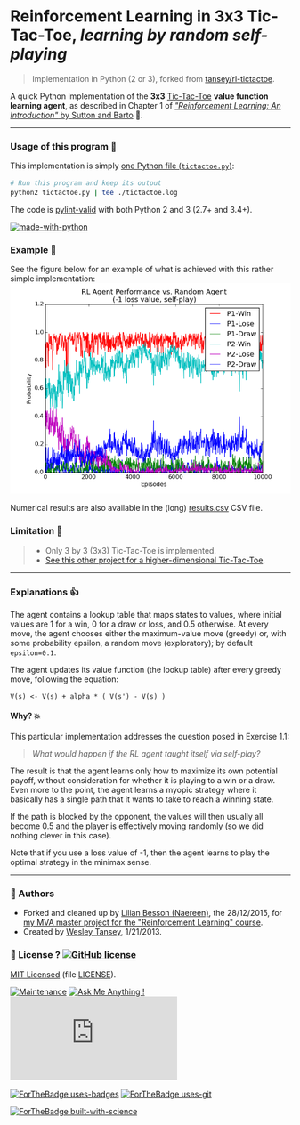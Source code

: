 # Reinforcement Learning in 3x3 Tic-Tac-Toe, *learning by random self-playing*
> Implementation in Python (2 or 3), forked from [tansey/rl-tictactoe](https://github.com/tansey/rl-tictactoe).

A quick Python implementation of the **3x3** [Tic-Tac-Toe](https://en.wikipedia.org/wiki/Tic-Tac-Toe) **value function learning agent**, as described in Chapter 1 of
[*"Reinforcement Learning: An Introduction"* by Sutton and Barto](http://webdocs.cs.ualberta.ca/~sutton/book/the-book.html) :book:.

----

### Usage of this program :memo:
This implementation is simply [one Python file (`tictactoe.py`)](./tictactoe.py):

```bash
# Run this program and keep its output
python2 tictactoe.py | tee ./tictactoe.log
```

The code is [pylint-valid](https://www.pylint.org/) with both Python 2 and 3 (2.7+ and 3.4+).

[![made-with-python](https://img.shields.io/badge/Made%20with-Python-1f425f.svg)](https://www.python.org/)

### Example :muscle:
See the figure below for an example of what is achieved with this rather simple implementation:
![Main example](selfplay_random_-1loss.png "Example of selfplay vs random")

Numerical results are also available in the (long) [results.csv](./results.csv) CSV file.

### Limitation :dizzy:
> - Only 3 by 3 (3x3) Tic-Tac-Toe is implemented.
> - [See this other project for a higher-dimensional Tic-Tac-Toe](http://naereen.github.io/Wesley-Tansey-RL-TicTacToe/).

----

### Explanations :thumbsup:
The agent contains a lookup table that maps states to values, where initial values are 1 for a win, 0 for a draw or loss, and 0.5 otherwise.
At every move, the agent chooses either the maximum-value move (greedy) or, with some probability epsilon, a random move (exploratory); by default ``epsilon=0.1``.

The agent updates its value function (the lookup table) after every greedy move, following the equation:

```
V(s) <- V(s) + alpha * ( V(s') - V(s) )
```

#### Why? :boom:
This particular implementation addresses the question posed in Exercise 1.1:

> *What would happen if the RL agent taught itself via self-play?*

The result is that the agent learns only how to maximize its own potential payoff,
without consideration for whether it is playing to a win or a draw.
Even more to the point, the agent learns a myopic strategy where it basically has a single path that it wants to take to reach a winning state.

If the path is blocked by the opponent, the values will then usually all become 0.5 and the player is effectively moving randomly (so we did nothing clever in this case).

Note that if you use a loss value of -1, then the agent learns to play the optimal strategy in the minimax sense.

----

### :scroll: Authors
- Forked and cleaned up by [Lilian Besson (Naereen)](https://github.com/Naereen), the 28/12/2015, for [my MVA master project for the "Reinforcement Learning" course](https://bitbucket.org/lbesson/mva15-project-graph-reinforcement-learning/).
- Created by [Wesley Tansey](https://github.com/tansey/), 1/21/2013.

### :scroll: License ? [![GitHub license](https://img.shields.io/github/license/Naereen/Wesley-Tansey-RL-TicTacToe.svg)](https://github.com/Naereen/Wesley-Tansey-RL-TicTacToe/blob/master/LICENSE)
[MIT Licensed](https://lbesson.mit-license.org/) (file [LICENSE](LICENSE)).

[![Maintenance](https://img.shields.io/badge/Maintained%3F-no-red.svg)](https://GitHub.com/Naereen/Wesley-Tansey-RL-TicTacToe/graphs/commit-activity)
[![Ask Me Anything !](https://img.shields.io/badge/Ask%20me-anything-1abc9c.svg)](https://GitHub.com/Naereen/ama)
[![Analytics](https://ga-beacon.appspot.com/UA-38514290-17/github.com/Naereen/Wesley-Tansey-RL-TicTacToe/README.md?pixel)](https://GitHub.com/Naereen/Wesley-Tansey-RL-TicTacToe/)

[![ForTheBadge uses-badges](http://ForTheBadge.com/images/badges/uses-badges.svg)](http://ForTheBadge.com)
[![ForTheBadge uses-git](http://ForTheBadge.com/images/badges/uses-git.svg)](https://GitHub.com/)

[![ForTheBadge built-with-science](http://ForTheBadge.com/images/badges/built-with-science.svg)](https://GitHub.com/Naereen/)
